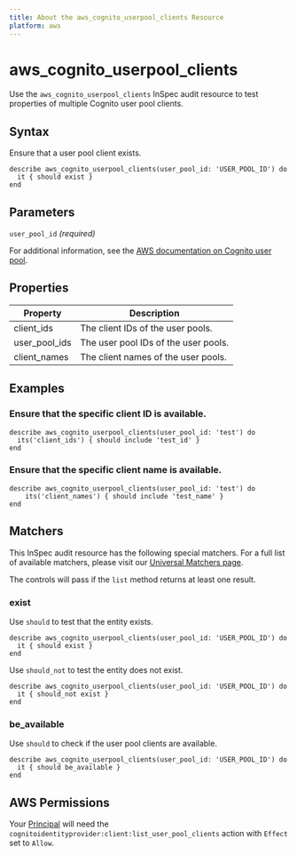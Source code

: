 ```yaml
---
title: About the aws_cognito_userpool_clients Resource
platform: aws
---
```


# aws\_cognito\_userpool\_clients

Use the `aws_cognito_userpool_clients` InSpec audit resource to test properties of multiple Cognito user pool clients.

## Syntax

Ensure that a user pool client exists.

    describe aws_cognito_userpool_clients(user_pool_id: 'USER_POOL_ID') do
      it { should exist }
    end

## Parameters

`user_pool_id` _(required)_

For additional information, see the [AWS documentation on Cognito user pool](https://docs.aws.amazon.com/AWSCloudFormation/latest/UserGuide/aws-resource-cognito-userpoolclient.html).

## Properties

| Property | Description|
| --- | --- |
| client_ids | The client IDs of the user pools. |
| user_pool_ids | The user pool IDs of the user pools. |
| client_names | The client names of the user pools. |

## Examples

### Ensure that the specific client ID is available.

    describe aws_cognito_userpool_clients(user_pool_id: 'test') do
      its('client_ids') { should include 'test_id' }
    end

### Ensure that the specific client name is available.

    describe aws_cognito_userpool_clients(user_pool_id: 'test') do
        its('client_names') { should include 'test_name' }
    end

## Matchers

This InSpec audit resource has the following special matchers. For a full list of available matchers, please visit our [Universal Matchers page](https://www.inspec.io/docs/reference/matchers/).

The controls will pass if the `list` method returns at least one result.

### exist

Use `should` to test that the entity exists.

    describe aws_cognito_userpool_clients(user_pool_id: 'USER_POOL_ID') do
      it { should exist }
    end

Use `should_not` to test the entity does not exist.

    describe aws_cognito_userpool_clients(user_pool_id: 'USER_POOL_ID') do
      it { should_not exist }
    end

### be_available

Use `should` to check if the user pool clients are available.

    describe aws_cognito_userpool_clients(user_pool_id: 'USER_POOL_ID') do
      it { should be_available }
    end

## AWS Permissions

Your [Principal](https://docs.aws.amazon.com/IAM/latest/UserGuide/intro-structure.html#intro-structure-principal) will need the `cognitoidentityprovider:client:list_user_pool_clients` action with `Effect` set to `Allow`.
